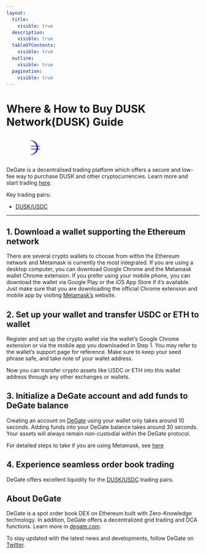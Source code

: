 ```yaml
---
layout:
  title:
    visible: true
  description:
    visible: true
  tableOfContents:
    visible: true
  outline:
    visible: true
  pagination:
    visible: true
---
```


# Where & How to Buy DUSK Network(DUSK) Guide

<figure><img src="../images/dusk_0x940a2db1b7008b6c776d4faaca729d6d4a4aa551.png" alt="DUSK" width="64"><figcaption></figcaption></figure>

DeGate is a decentralised trading platform which offers a secure and low-fee way to purchase DUSK and other cryptocurrencies. Learn more and start trading [here](https://app.degate.com/trade/USDC/0x940a2db1b7008b6c776d4faaca729d6d4a4aa551?utm_source=howtobuy).&#x20;

Key trading pairs:

* [DUSK/USDC](https://app.degate.com/trade/USDC/0x940a2db1b7008b6c776d4faaca729d6d4a4aa551?utm_source=howtobuy)

***

## 1. Download a wallet supporting the Ethereum network

There are several crypto wallets to choose from within the Ethereum network and Metamask is currently the most integrated. If you are using a desktop computer, you can download Google Chrome and the Metamask wallet Chrome extension. If you prefer using your mobile phone, you can download the wallet via Google Play or the iOS App Store if it’s available. Just make sure that you are downloading the official Chrome extension and mobile app by visiting [Metamask’s](https://metamask.io/) website.

## 2. Set up your wallet and transfer USDC or ETH to wallet

Register and set up the crypto wallet via the wallet’s Google Chrome extension or via the mobile app you downloaded in Step 1. You may refer to the wallet’s support page for reference. Make sure to keep your seed phrase safe, and take note of your wallet address.&#x20;

Now you can transfer crypto assets like USDC or ETH into this wallet address through any other exchanges or wallets.

## 3. Initialize a DeGate account and add funds to DeGate balance

Creating an account on [DeGate](https://app.degate.com/?utm_source=DUSK_howtobuy) using your wallet only takes around 10 seconds. Adding funds into your DeGate balance takes around 30 seconds. Your assets will always remain non-custodial within the DeGate protocol.

For detailed steps to take if you are using Metamask, see [here](https://docs.degate.com/v/product_en/main-features/wallet-connectivity/metamask)

## 4. Experience seamless order book trading

DeGate offers excellent liquidity for the [DUSK/USDC](https://app.degate.com/trade/USDC/0x940a2db1b7008b6c776d4faaca729d6d4a4aa551?utm_source=howtobuy) trading pairs.&#x20;

## About DeGate

DeGate is a spot order book DEX on Ethereum built with Zero-Knowledge technology. In addition, DeGate offers a decentralized grid trading and DCA functions.  Learn more in [degate.com](https://degate.com/?utm_source=DUSK_howtobuy).

To stay updated with the latest news and developments, follow DeGate on [Twitter](https://twitter.com/degatedex).
